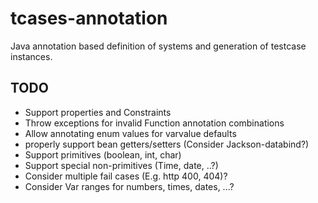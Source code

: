 # tcases-annotation

Java annotation based definition of systems and generation of testcase instances.

## TODO

* Support properties and Constraints
* Throw exceptions for invalid Function annotation combinations
* Allow annotating enum values for varvalue defaults
* properly support bean getters/setters (Consider Jackson-databind?)
* Support primitives (boolean, int, char)
* Support special non-primitives (Time, date, ..?)
* Consider multiple fail cases (E.g. http 400, 404)?
* Consider Var ranges for numbers, times, dates, ...?
